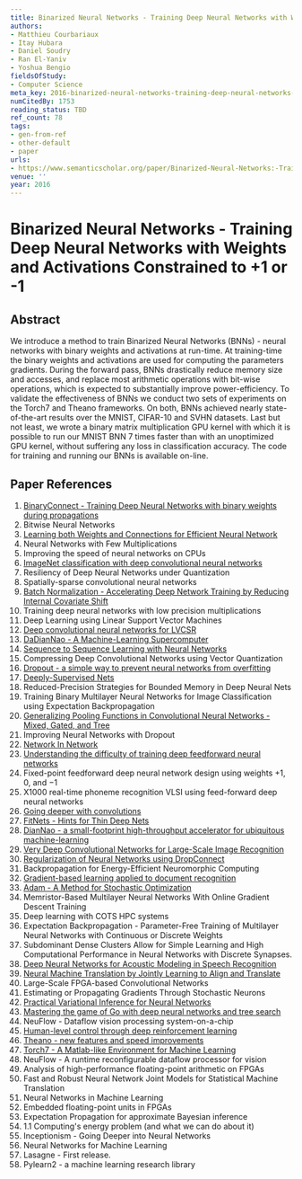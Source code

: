 ```yaml
---
title: Binarized Neural Networks - Training Deep Neural Networks with Weights and Activations Constrained to +1 or -1
authors:
- Matthieu Courbariaux
- Itay Hubara
- Daniel Soudry
- Ran El-Yaniv
- Yoshua Bengio
fieldsOfStudy:
- Computer Science
meta_key: 2016-binarized-neural-networks-training-deep-neural-networks-with-weights-and-activations-constrained-to-1-or-1
numCitedBy: 1753
reading_status: TBD
ref_count: 78
tags:
- gen-from-ref
- other-default
- paper
urls:
- https://www.semanticscholar.org/paper/Binarized-Neural-Networks:-Training-Deep-Neural-and-Courbariaux-Hubara/6eecc808d4c74e7d0d7ef6b8a4112c985ced104d?sort=total-citations
venue: ''
year: 2016
---
```


# Binarized Neural Networks - Training Deep Neural Networks with Weights and Activations Constrained to +1 or -1

## Abstract

We introduce a method to train Binarized Neural Networks (BNNs) - neural networks with binary weights and activations at run-time. At training-time the binary weights and activations are used for computing the parameters gradients. During the forward pass, BNNs drastically reduce memory size and accesses, and replace most arithmetic operations with bit-wise operations, which is expected to substantially improve power-efficiency. To validate the effectiveness of BNNs we conduct two sets of experiments on the Torch7 and Theano frameworks. On both, BNNs achieved nearly state-of-the-art results over the MNIST, CIFAR-10 and SVHN datasets. Last but not least, we wrote a binary matrix multiplication GPU kernel with which it is possible to run our MNIST BNN 7 times faster than with an unoptimized GPU kernel, without suffering any loss in classification accuracy. The code for training and running our BNNs is available on-line.

## Paper References

1. [BinaryConnect - Training Deep Neural Networks with binary weights during propagations](2015-binaryconnect-training-deep-neural-networks-with-binary-weights-during-propagations.md)
2. Bitwise Neural Networks
3. [Learning both Weights and Connections for Efficient Neural Network](2015-learning-both-weights-and-connections-for-efficient-neural-network.md)
4. Neural Networks with Few Multiplications
5. Improving the speed of neural networks on CPUs
6. [ImageNet classification with deep convolutional neural networks](2012-imagenet-classification-with-deep-convolutional-neural-networks.md)
7. Resiliency of Deep Neural Networks under Quantization
8. Spatially-sparse convolutional neural networks
9. [Batch Normalization - Accelerating Deep Network Training by Reducing Internal Covariate Shift](2015-batch-normalization-accelerating-deep-network-training-by-reducing-internal-covariate-shift.md)
10. Training deep neural networks with low precision multiplications
11. Deep Learning using Linear Support Vector Machines
12. [Deep convolutional neural networks for LVCSR](2013-deep-convolutional-neural-networks-for-lvcsr.md)
13. [DaDianNao - A Machine-Learning Supercomputer](2014-dadiannao-a-machine-learning-supercomputer.md)
14. [Sequence to Sequence Learning with Neural Networks](2014-sequence-to-sequence-learning-with-neural-networks.md)
15. Compressing Deep Convolutional Networks using Vector Quantization
16. [Dropout - a simple way to prevent neural networks from overfitting](2014-dropout-a-simple-way-to-prevent-neural-networks-from-overfitting.md)
17. [Deeply-Supervised Nets](2015-deeply-supervised-nets.md)
18. Reduced-Precision Strategies for Bounded Memory in Deep Neural Nets
19. Training Binary Multilayer Neural Networks for Image Classification using Expectation Backpropagation
20. [Generalizing Pooling Functions in Convolutional Neural Networks - Mixed, Gated, and Tree](2016-generalizing-pooling-functions-in-convolutional-neural-networks-mixed-gated-and-tree.md)
21. Improving Neural Networks with Dropout
22. [Network In Network](2014-network-in-network.md)
23. [Understanding the difficulty of training deep feedforward neural networks](2010-understanding-the-difficulty-of-training-deep-feedforward-neural-networks.md)
24. Fixed-point feedforward deep neural network design using weights +1, 0, and −1
25. X1000 real-time phoneme recognition VLSI using feed-forward deep neural networks
26. [Going deeper with convolutions](2015-going-deeper-with-convolutions.md)
27. [FitNets - Hints for Thin Deep Nets](2015-fitnets-hints-for-thin-deep-nets.md)
28. [DianNao - a small-footprint high-throughput accelerator for ubiquitous machine-learning](2014-diannao-a-small-footprint-high-throughput-accelerator-for-ubiquitous-machine-learning.md)
29. [Very Deep Convolutional Networks for Large-Scale Image Recognition](2015-very-deep-convolutional-networks-for-large-scale-image-recognition.md)
30. [Regularization of Neural Networks using DropConnect](2013-regularization-of-neural-networks-using-dropconnect.md)
31. Backpropagation for Energy-Efficient Neuromorphic Computing
32. [Gradient-based learning applied to document recognition](1998-gradient-based-learning-applied-to-document-recognition.md)
33. [Adam - A Method for Stochastic Optimization](2015-adam-a-method-for-stochastic-optimization.md)
34. Memristor-Based Multilayer Neural Networks With Online Gradient Descent Training
35. Deep learning with COTS HPC systems
36. Expectation Backpropagation - Parameter-Free Training of Multilayer Neural Networks with Continuous or Discrete Weights
37. Subdominant Dense Clusters Allow for Simple Learning and High Computational Performance in Neural Networks with Discrete Synapses.
38. [Deep Neural Networks for Acoustic Modeling in Speech Recognition](2012-deep-neural-networks-for-acoustic-modeling-in-speech-recognition.md)
39. [Neural Machine Translation by Jointly Learning to Align and Translate](2015-neural-machine-translation-by-jointly-learning-to-align-and-translate.md)
40. Large-Scale FPGA-based Convolutional Networks
41. Estimating or Propagating Gradients Through Stochastic Neurons
42. [Practical Variational Inference for Neural Networks](2011-practical-variational-inference-for-neural-networks.md)
43. [Mastering the game of Go with deep neural networks and tree search](2016-mastering-the-game-of-go-with-deep-neural-networks-and-tree-search.md)
44. NeuFlow - Dataflow vision processing system-on-a-chip
45. [Human-level control through deep reinforcement learning](2015-human-level-control-through-deep-reinforcement-learning.md)
46. [Theano - new features and speed improvements](2012-theano-new-features-and-speed-improvements.md)
47. [Torch7 - A Matlab-like Environment for Machine Learning](2011-torch7-a-matlab-like-environment-for-machine-learning.md)
48. NeuFlow - A runtime reconfigurable dataflow processor for vision
49. Analysis of high-performance floating-point arithmetic on FPGAs
50. Fast and Robust Neural Network Joint Models for Statistical Machine Translation
51. Neural Networks in Machine Learning
52. Embedded floating-point units in FPGAs
53. Expectation Propagation for approximate Bayesian inference
54. 1.1 Computing's energy problem (and what we can do about it)
55. Inceptionism - Going Deeper into Neural Networks
56. Neural Networks for Machine Learning
57. Lasagne - First release.
58. Pylearn2 - a machine learning research library
